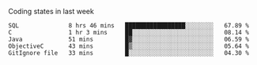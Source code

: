 Coding states in last week

<!--START_SECTION:waka-->
```text
SQL              8 hrs 46 mins   █████████████████░░░░░░░░   67.89 % 
C                1 hr 3 mins     ██░░░░░░░░░░░░░░░░░░░░░░░   08.14 % 
Java             51 mins         █▓░░░░░░░░░░░░░░░░░░░░░░░   06.59 % 
ObjectiveC       43 mins         █▒░░░░░░░░░░░░░░░░░░░░░░░   05.64 % 
GitIgnore file   33 mins         █░░░░░░░░░░░░░░░░░░░░░░░░   04.30 % 
```
<!--END_SECTION:waka-->
